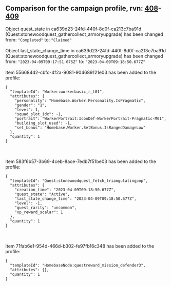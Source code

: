 ## Comparison for the campaign profile, rvn: [408](https://github.com/PRO100KatYT/FortniteProfileRevisions/tree/main/profiles/campaign/408%20campaign.json)-[409](https://github.com/PRO100KatYT/FortniteProfileRevisions/tree/main/profiles/campaign/409%20campaign.json)

Object quest_state in ca639d23-24fd-440f-8d0f-ca213c7ba91d (Quest:stonewoodquest_gathercollect_armoryupgrade) has been changed from: `"Completed"` to: `"Claimed"`
<br><br>
Object last_state_change_time in ca639d23-24fd-440f-8d0f-ca213c7ba91d (Quest:stonewoodquest_gathercollect_armoryupgrade) has been changed from: `"2023-04-09T09:17:51.075Z"` to: `"2023-04-09T09:18:50.677Z"`
<br><br>
Item 556684d2-cbfc-4f2a-9081-904689121e03 has been added to the profile:

```
{
  "templateId": "Worker:workerbasic_r_t01",
  "attributes": {
    "personality": "Homebase.Worker.Personality.IsPragmatic",
    "gender": "1",
    "level": 1,
    "squad_slot_idx": -1,
    "portrait": "WorkerPortrait:IconDef-WorkerPortrait-Pragmatic-M01",
    "building_slot_used": -1,
    "set_bonus": "Homebase.Worker.SetBonus.IsRangedDamageLow"
  },
  "quantity": 1
}
```

<br><br>
Item 583f6b57-3b69-4ceb-8ace-7edb7f51be03 has been added to the profile:

```
{
  "templateId": "Quest:stonewoodquest_fetch_triangulatingpop",
  "attributes": {
    "creation_time": "2023-04-09T09:18:50.677Z",
    "quest_state": "Active",
    "last_state_change_time": "2023-04-09T09:18:50.677Z",
    "level": -1,
    "quest_rarity": "uncommon",
    "xp_reward_scalar": 1
  },
  "quantity": 1
}
```

<br><br>
Item 71fab6e1-954d-466d-b302-fe97fb16c348 has been added to the profile:

```
{
  "templateId": "HomebaseNode:questreward_mission_defender3",
  "attributes": {},
  "quantity": 1
}
```

<br><br>

